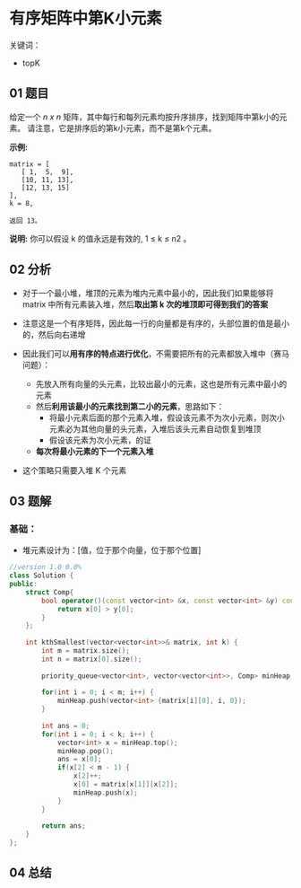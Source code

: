 # 有序矩阵中第K小元素
关键词：

- topK

## 01 题目

给定一个 *n x n* 矩阵，其中每行和每列元素均按升序排序，找到矩阵中第k小的元素。
请注意，它是排序后的第k小元素，而不是第k个元素。

**示例:**

```
matrix = [
   [ 1,  5,  9],
   [10, 11, 13],
   [12, 13, 15]
],
k = 8,

返回 13。
```

**说明:** 
你可以假设 k 的值永远是有效的, 1 ≤ k ≤ n2 。

## 02 分析

- 对于一个最小堆，堆顶的元素为堆内元素中最小的，因此我们如果能够将 matrix 中所有元素装入堆，然后**取出第 k 次的堆顶即可得到我们的答案**

- 注意这是一个有序矩阵，因此每一行的向量都是有序的，头部位置的值是最小的，然后向右递增

- 因此我们可以**用有序的特点进行优化**，不需要把所有的元素都放入堆中（赛马问题）：
  - 先放入所有向量的头元素，比较出最小的元素，这也是所有元素中最小的元素
  - 然后**利用该最小的元素找到第二小的元素**，思路如下：
    - 将最小元素后面的那个元素入堆，假设该元素不为次小元素，则次小元素必为其他向量的头元素，入堆后该头元素自动恢复到堆顶
    - 假设该元素为次小元素，的证
  - **每次将最小元素的下一个元素入堆**
- 这个策略只需要入堆 K 个元素

## 03 题解

### 基础：

- 堆元素设计为：[值，位于那个向量，位于那个位置]

```c++
//version 1.0 0.0%
class Solution {
public:
    struct Comp{
        bool operator()(const vector<int> &x, const vector<int> &y) const{
            return x[0] > y[0];
        }
    };
    
    int kthSmallest(vector<vector<int>>& matrix, int k) {
        int m = matrix.size();
        int n = matrix[0].size();
        
        priority_queue<vector<int>, vector<vector<int>>, Comp> minHeap;
        
        for(int i = 0; i < m; i++) {
            minHeap.push(vector<int> {matrix[i][0], i, 0});
        }
        
        int ans = 0;
        for(int i = 0; i < k; i++) {
            vector<int> x = minHeap.top();
            minHeap.pop();
            ans = x[0];
            if(x[2] < m - 1) {
                x[2]++;
                x[0] = matrix[x[1]][x[2]];
                minHeap.push(x);
            }
        }
        
        return ans;
    }
};
```

## 04 总结

